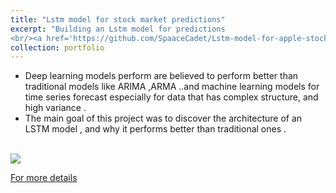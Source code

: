```yaml
---
title: "Lstm model for stock market predictions"
excerpt: "Building an Lstm model for predictions
<br/><a href='https://github.com/SpaaceCadet/Lstm-model-for-apple-stock-prediction'><img src='/lstm.png'></a>"
collection: portfolio
---
```

- Deep learning models perform are believed to perform better than traditional models like ARIMA ,ARMA ..and machine learning models for time series forecast especially for data that has complex structure, and high variance .
- The main goal of this project was to discover the architecture of an LSTM model , and why it performs better than traditional ones .
<br>
<img src='/lstm.png'></a>
<br>

<a href='https://github.com/SpaaceCadet/Lstm-model-for-apple-stock-prediction'>For more details</a>

